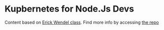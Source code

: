 # Kupbernetes for Node.Js Devs

Content based on [Erick Wendel class](https://youtu.be/eXKg9B5ooaY).
Find more info by accessing [the repo](https://github.com/ErickWendel/kubernetes-for-nodejs-devs-yt/tree/master)